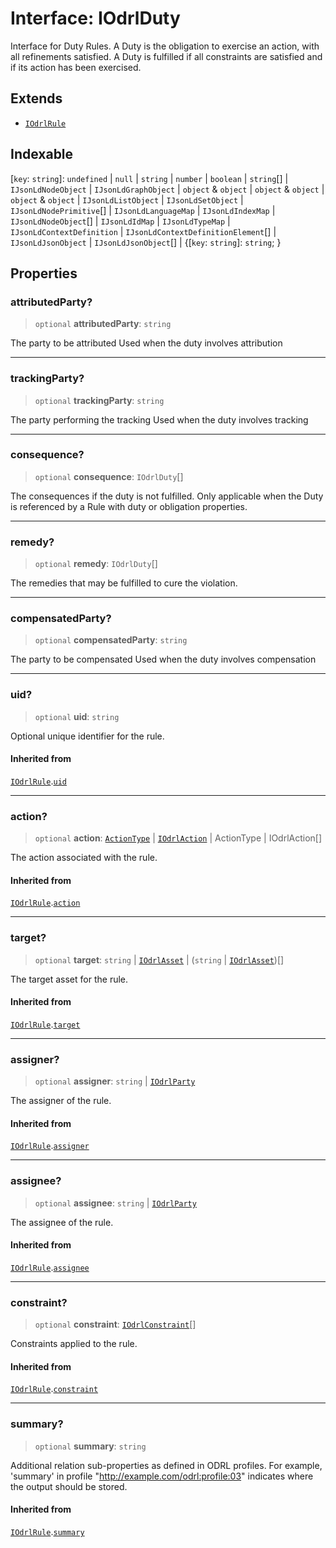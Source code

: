 # Interface: IOdrlDuty

Interface for Duty Rules.
A Duty is the obligation to exercise an action, with all refinements satisfied.
A Duty is fulfilled if all constraints are satisfied and if its action has been exercised.

## Extends

- [`IOdrlRule`](IOdrlRule.md)

## Indexable

\[`key`: `string`\]: `undefined` \| `null` \| `string` \| `number` \| `boolean` \| `string`[] \| `IJsonLdNodeObject` \| `IJsonLdGraphObject` \| `object` & `object` \| `object` & `object` \| `object` & `object` \| `IJsonLdListObject` \| `IJsonLdSetObject` \| `IJsonLdNodePrimitive`[] \| `IJsonLdLanguageMap` \| `IJsonLdIndexMap` \| `IJsonLdNodeObject`[] \| `IJsonLdIdMap` \| `IJsonLdTypeMap` \| `IJsonLdContextDefinition` \| `IJsonLdContextDefinitionElement`[] \| `IJsonLdJsonObject` \| `IJsonLdJsonObject`[] \| \{[`key`: `string`]: `string`; \}

## Properties

### attributedParty?

> `optional` **attributedParty**: `string`

The party to be attributed
Used when the duty involves attribution

***

### trackingParty?

> `optional` **trackingParty**: `string`

The party performing the tracking
Used when the duty involves tracking

***

### consequence?

> `optional` **consequence**: `IOdrlDuty`[]

The consequences if the duty is not fulfilled.
Only applicable when the Duty is referenced by a Rule with duty or obligation
properties.

***

### remedy?

> `optional` **remedy**: `IOdrlDuty`[]

The remedies that may be fulfilled to cure the violation.

***

### compensatedParty?

> `optional` **compensatedParty**: `string`

The party to be compensated
Used when the duty involves compensation

***

### uid?

> `optional` **uid**: `string`

Optional unique identifier for the rule.

#### Inherited from

[`IOdrlRule`](IOdrlRule.md).[`uid`](IOdrlRule.md#uid)

***

### action?

> `optional` **action**: [`ActionType`](../type-aliases/ActionType.md) \| [`IOdrlAction`](IOdrlAction.md) \| ActionType \| IOdrlAction[]

The action associated with the rule.

#### Inherited from

[`IOdrlRule`](IOdrlRule.md).[`action`](IOdrlRule.md#action)

***

### target?

> `optional` **target**: `string` \| [`IOdrlAsset`](IOdrlAsset.md) \| (`string` \| [`IOdrlAsset`](IOdrlAsset.md))[]

The target asset for the rule.

#### Inherited from

[`IOdrlRule`](IOdrlRule.md).[`target`](IOdrlRule.md#target)

***

### assigner?

> `optional` **assigner**: `string` \| [`IOdrlParty`](IOdrlParty.md)

The assigner of the rule.

#### Inherited from

[`IOdrlRule`](IOdrlRule.md).[`assigner`](IOdrlRule.md#assigner)

***

### assignee?

> `optional` **assignee**: `string` \| [`IOdrlParty`](IOdrlParty.md)

The assignee of the rule.

#### Inherited from

[`IOdrlRule`](IOdrlRule.md).[`assignee`](IOdrlRule.md#assignee)

***

### constraint?

> `optional` **constraint**: [`IOdrlConstraint`](IOdrlConstraint.md)[]

Constraints applied to the rule.

#### Inherited from

[`IOdrlRule`](IOdrlRule.md).[`constraint`](IOdrlRule.md#constraint)

***

### summary?

> `optional` **summary**: `string`

Additional relation sub-properties as defined in ODRL profiles.
For example, 'summary' in profile "http://example.com/odrl:profile:03"
indicates where the output should be stored.

#### Inherited from

[`IOdrlRule`](IOdrlRule.md).[`summary`](IOdrlRule.md#summary)
